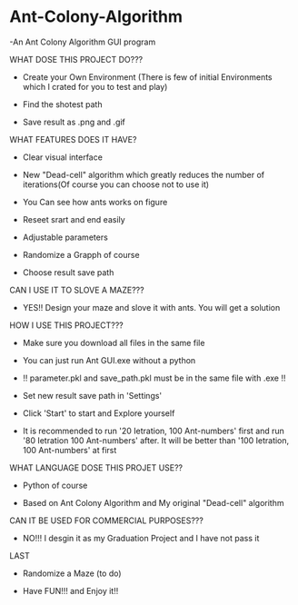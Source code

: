 # Ant-Colony-Algorithm
-An Ant Colony Algorithm GUI program

WHAT DOSE THIS PROJECT DO???

- Create your Own Environment  (There is few of initial Environments which I crated for you to test and play)

- Find the shotest path

- Save result as .png and .gif

WHAT FEATURES DOES IT HAVE?

- Clear visual interface

- New "Dead-cell" algorithm which greatly reduces the number of iterations(Of course you can choose not to use it)

- You Can see how ants works on figure

- Reseet srart and end easily

- Adjustable parameters

- Randomize a Grapph of course

- Choose result save path

CAN I USE IT TO SLOVE A MAZE???

- YES!! Design your maze and slove it with ants. You will get a solution

HOW I USE THIS PROJECT???

- Make sure you download all files in the same file

- You can just run Ant GUI.exe without a python
 
- !! parameter.pkl and save_path.pkl must be in the same file with .exe !!

- Set new result save path in 'Settings'

- Click 'Start' to start and Explore yourself

- It is recommended to run '20 Ietration, 100 Ant-numbers' first and run '80 Ietration 100 Ant-numbers' after. It will be better than '100 Ietration, 100 Ant-numbers' at first

WHAT LANGUAGE DOSE THIS PROJET USE??

- Python of course

- Based on Ant Colony Algorithm and My original "Dead-cell" algorithm

CAN IT BE USED FOR COMMERCIAL PURPOSES???

- NO!!! I desgin it as my Graduation Project and I have not pass it

LAST 
- Randomize a Maze (to do)

- Have FUN!!! and Enjoy it!!
